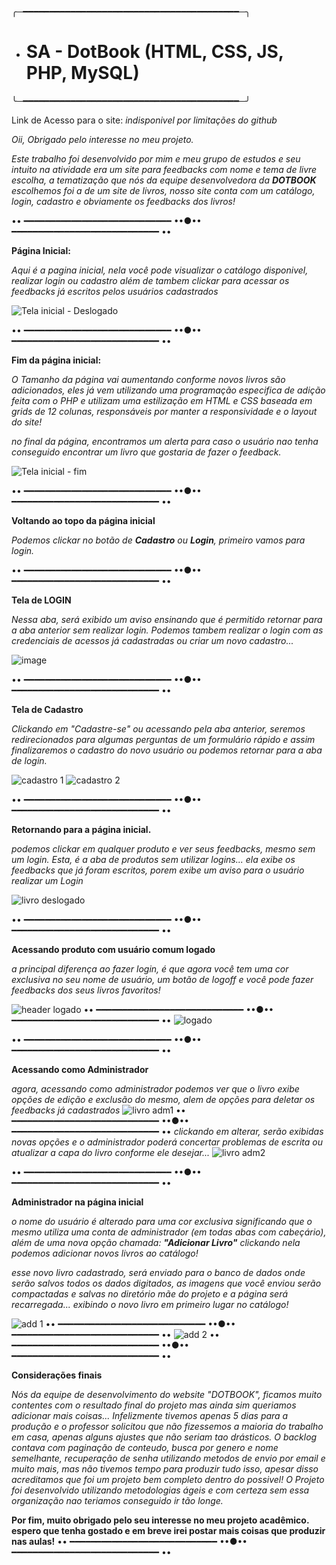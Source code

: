 ╭─━━━━━━━━━━━━━━━━━━━━━━━━━━━━━━━━━━━━━━━━━─╮
- # SA - DotBook (HTML, CSS, JS, PHP, MySQL)
╰─━━━━━━━━━━━━━━━━━━━━━━━━━━━━━━━━━━━━━━━━━─╯

Link de Acesso para o site: *indisponivel por limitações do github*

*Oii, Obrigado pelo interesse no meu projeto.*

*Este trabalho foi desenvolvido por mim e meu grupo de estudos e seu intuito na atividade era um site para feedbacks com nome e tema de livre escolha, a tematização que nós da equipe desenvolvedora da **DOTBOOK** escolhemos foi a de um site de livros, nosso site conta com um catálogo, login, cadastro e obviamente os feedbacks dos livros!*

•• ━━━━━━━━━━━━━━━━━━━━━━━━━━━━ ••●•• ━━━━━━━━━━━━━━━━━━━━━━━━━━━━ ••

**Página Inicial:**

*Aqui é a pagina inicial, nela você pode visualizar o catálogo disponivel, realizar login ou cadastro além de tambem clickar para acessar os feedbacks já escritos pelos usuários cadastrados*



![Tela inicial - Deslogado](https://user-images.githubusercontent.com/109548196/193477836-9af2c762-0909-456d-acf4-b2b066eb5bc9.png)

•• ━━━━━━━━━━━━━━━━━━━━━━━━━━━━ ••●•• ━━━━━━━━━━━━━━━━━━━━━━━━━━━━ ••


**Fim da página inicial:**

*O Tamanho da página vai aumentando conforme novos livros são adicionados, eles já vem utilizando uma programação especifica de adição feita com o PHP e utilizam uma estilização em HTML e CSS baseada em grids de 12 colunas, responsáveis por manter a responsividade e o layout do site!*

*no final da página, encontramos um alerta para caso o usuário nao tenha conseguido encontrar um livro que gostaria de fazer o feedback.*


![Tela inicial - fim](https://user-images.githubusercontent.com/109548196/193478322-10cebf97-fd21-42b3-9c65-31d91ce08031.png)

•• ━━━━━━━━━━━━━━━━━━━━━━━━━━━━ ••●•• ━━━━━━━━━━━━━━━━━━━━━━━━━━━━ ••

**Voltando ao topo da página inicial**

*Podemos clickar no botão de **Cadastro** ou **Login**, primeiro vamos para login.*

•• ━━━━━━━━━━━━━━━━━━━━━━━━━━━━ ••●•• ━━━━━━━━━━━━━━━━━━━━━━━━━━━━ ••

**Tela de LOGIN**

*Nessa aba, será exibido um aviso ensinando que é permitido retornar para a aba anterior sem realizar login.*
*Podemos tambem realizar o login com as credenciais de acessos já cadastradas ou criar um novo cadastro...*

![image](https://user-images.githubusercontent.com/109548196/193478954-5e901fe3-5eaf-41b7-8d60-f987823ac59b.png)

•• ━━━━━━━━━━━━━━━━━━━━━━━━━━━━ ••●•• ━━━━━━━━━━━━━━━━━━━━━━━━━━━━ ••

**Tela de Cadastro**

*Clickando em "Cadastre-se" ou acessando pela aba anterior, seremos redirecionados para algumas perguntas de um formulário rápido e assim finalizaremos o cadastro do novo usuário ou podemos retornar para a aba de login.*

![cadastro 1](https://user-images.githubusercontent.com/109548196/193479111-89305246-ad4f-4867-8561-60a20edd6cf5.png)
![cadastro 2](https://user-images.githubusercontent.com/109548196/193479113-d026a5ac-8a18-4931-a02d-db061c6470bf.png)

•• ━━━━━━━━━━━━━━━━━━━━━━━━━━━━ ••●•• ━━━━━━━━━━━━━━━━━━━━━━━━━━━━ ••

**Retornando para a página inicial.**

*podemos clickar em qualquer produto e ver seus feedbacks, mesmo sem um login.*
*Esta, é a aba de produtos sem utilizar logins...*
*ela exibe os feedbacks que já foram escritos, porem exibe um aviso para o usuário realizar um Login*

![livro deslogado](https://user-images.githubusercontent.com/109548196/193479292-786b3087-fc34-4db5-a5bf-4de254594f86.png)

•• ━━━━━━━━━━━━━━━━━━━━━━━━━━━━ ••●•• ━━━━━━━━━━━━━━━━━━━━━━━━━━━━ ••

**Acessando produto com usuário comum logado**

*a principal diferença ao fazer login, é que agora você tem uma cor exclusiva no seu nome de usuário, um botão de logoff e você pode fazer feedbacks dos seus livros favoritos!*

![header logado](https://user-images.githubusercontent.com/109548196/193479666-4b0c0c84-cfc9-4757-ad57-097b9af6e78d.png)
•• ━━━━━━━━━━━━━━━━━━━━━━━━━━━━ ••●•• ━━━━━━━━━━━━━━━━━━━━━━━━━━━━ ••
![logado](https://user-images.githubusercontent.com/109548196/193479361-85128bd2-f00e-476f-88cf-371be26eb1d7.png)

•• ━━━━━━━━━━━━━━━━━━━━━━━━━━━━ ••●•• ━━━━━━━━━━━━━━━━━━━━━━━━━━━━ ••

**Acessando como Administrador**

*agora, acessando como administrador podemos ver que o livro exibe opções de edição e exclusão do mesmo, alem de opções para deletar os feedbacks já cadastrados*
![livro adm1](https://user-images.githubusercontent.com/109548196/193479487-f4837088-dff2-482c-9d7e-2829ddca3ee2.png)
•• ━━━━━━━━━━━━━━━━━━━━━━━━━━━━ ••●•• ━━━━━━━━━━━━━━━━━━━━━━━━━━━━ ••
*clickando em alterar, serão exibidas novas opções e o administrador poderá concertar problemas de escrita ou atualizar a capa do livro conforme ele desejar...*
![livro adm2](https://user-images.githubusercontent.com/109548196/193479512-af54216c-7735-4cae-83d4-950dedad707e.png)

•• ━━━━━━━━━━━━━━━━━━━━━━━━━━━━ ••●•• ━━━━━━━━━━━━━━━━━━━━━━━━━━━━ ••

**Administrador na página inicial**

*o nome do usuário é alterado para uma cor exclusiva significando que o mesmo utiliza uma conta de administrador (em todas abas com cabeçário), além de uma nova opção chamada: **"Adicionar Livro"** clickando nela podemos adicionar novos livros ao catálogo!*

*esse novo livro cadastrado, será enviado para o banco de dados onde serão salvos todos os dados digitados, as imagens que você enviou serão compactadas e salvas no diretório mãe do projeto e a página será recarregada... exibindo o novo livro em primeiro lugar no catálogo!*


![add 1](https://user-images.githubusercontent.com/109548196/193479631-17ae6cfe-a7c1-495d-8df0-20348f957c99.png)
•• ━━━━━━━━━━━━━━━━━━━━━━━━━━━━ ••●•• ━━━━━━━━━━━━━━━━━━━━━━━━━━━━ ••
![add 2](https://user-images.githubusercontent.com/109548196/193479633-c4151483-8fc5-4579-bf04-824566d576be.png)
•• ━━━━━━━━━━━━━━━━━━━━━━━━━━━━ ••●•• ━━━━━━━━━━━━━━━━━━━━━━━━━━━━ ••

**Considerações finais**

*Nós da equipe de desenvolvimento do website "DOTBOOK", ficamos muito contentes com o resultado final do projeto mas ainda sim queriamos adicionar mais coisas...*
*Infelizmente tivemos apenas 5 dias para a produção e o professor solicitou que não fizessemos a maioria do trabalho em casa, apenas alguns ajustes que não seriam tao drásticos.*
*O backlog contava com paginação de conteudo, busca por genero e nome semelhante, recuperação de senha utilizando metodos de envio por email e muito mais, mas não tivemos tempo para produzir tudo isso, apesar disso acreditamos que foi um projeto bem completo dentro do possivel!*
*O Projeto foi desenvolvido utilizando metodologias ágeis e com certeza sem essa organização nao teriamos conseguido ir tão longe.*


**Por fim, muito obrigado pelo seu interesse no meu projeto acadêmico. espero que tenha gostado e em breve irei postar mais coisas que produzir nas aulas!**
•• ━━━━━━━━━━━━━━━━━━━━━━━━━━━━ ••●•• ━━━━━━━━━━━━━━━━━━━━━━━━━━━━ ••
